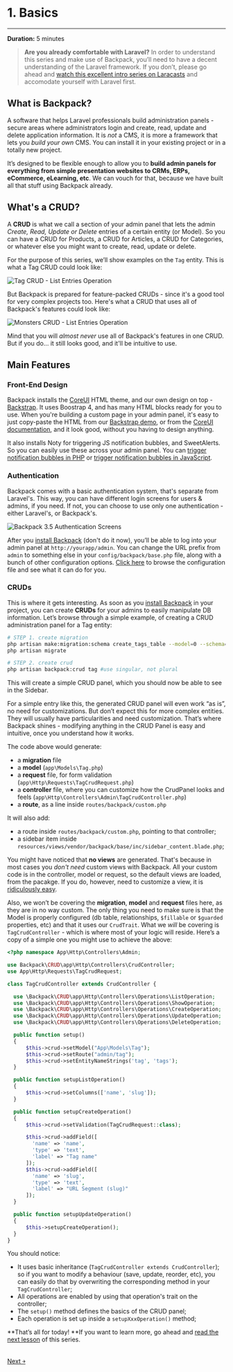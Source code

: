 # 1. Basics

---

**Duration:** 5 minutes

> **Are you already comfortable with Laravel?** In order to understand this series and make use of Backpack, you’ll need to have a decent understanding of the Laravel framework. If you don’t, please go ahead and [watch this excellent intro series on Laracasts](https://laracasts.com/series/laravel-from-scratch-2018) and accomodate yourself with Laravel first.


<a name="what-is-backpack"></a>
## What is Backpack?
A software that helps Laravel professionals build administration panels - secure areas where administrators login and create, read, update and delete application information. It is *not* a CMS, it is more a framework that lets you *build your own* CMS. You can install it in your existing project or in a totally new project. 

It’s designed to be flexible enough to allow you to **build admin panels for everything from simple presentation websites to CRMs, ERPs, eCommerce, eLearning, etc**. We can vouch for that, because we have built all that stuff using Backpack already.

<a name="how-to-use-backpack"></a>
## What's a CRUD?

A **CRUD** is what we call a section of your admin panel that lets the admin _Create, Read, Update or Delete_ entries of a certain entity (or Model). So you can have a CRUD for Products, a CRUD for Articles, a CRUD for Categories, or whatever else you might want to create, read, update or delete.

For the purpose of this series, we’ll show examples on the ```Tag``` entity. This is what a Tag CRUD could look like:

![Tag CRUD - List Entries Operation](https://backpackforlaravel.com/uploads/docs-4-0/getting_started/tag_crud_list_entries.png)

But Backpack is prepared for feature-packed CRUDs - since it's a good tool for very complex projects too. Here's what a CRUD that uses all of Backpack's features could look like:

![Monsters CRUD - List Entries Operation](https://backpackforlaravel.com/uploads/docs-4-0/getting_started/monster_crud_list_entries.png)

Mind that you will _almost never_ use all of Backpack's features in one CRUD. But if you do... it still looks good, and it'll be intuitive to use.

<a name="core-packages"></a>
## Main Features

<a name="backpack-design"></a>
### Front-End Design

Backpack installs the [CoreUI](https://coreui.io) HTML theme, and our own design on top - [Backstrap](https://backstrap.net). It uses Boostrap 4, and has many HTML blocks ready for you to use. When you're building a custom page in your admin panel, it's easy to just copy-paste the HTML from our [Backstrap demo](https://backstrap.net), or from the [CoreUI documentation](https://coreui.io/docs/getting-started/introduction/), and it look good, without you having to design anything.

It also installs Noty for triggering JS notification bubbles, and SweetAlerts. So you can easily use these across your admin panel. You can [trigger notification bubbles in PHP](/docs/{{version}}/base-about#triggering-notification-bubbles-in-php) or [trigger notification bubbles in JavaScript](/docs/{{version}}/base-about#triggering-notification-bubbles-in-javascript).


<a name="backpack-authentication"></a>
### Authentication

Backpack comes with a basic authentication system, that's separate from Laravel's. This way, you can have different login screens for users & admins, if you need. If not, you can choose to use only one authentication - either Laravel's, or Backpack's.

![Backpack 3.5 Authentication Screens](https://backpackforlaravel.com/uploads/docs-4-0/getting_started/auth_screens.png)

After you [install Backpack](/docs/{{version}}/installation) (don't do it now), you’ll be able to log into your admin panel at ```http://yourapp/admin```. You can change the URL prefix from ```admin``` to something else in your ```config/backpack/base.php``` file, along with a bunch of other configuration options. [Click here](https://github.com/Laravel-Backpack/CRUD/blob/master/src/config/backpack/base.php) to browse the configuration file and see what it can do for you.


<a name="backpack-crud"></a>
### CRUDs

This is where it gets interesting. As soon as you [install Backpack](/docs/{{version}}/installation) in your project, you can create **CRUDs** for your admins to easily manipulate DB information. Let’s browse through a simple example, of creating a CRUD administration panel for a Tag entity:

```zsh
# STEP 1. create migration
php artisan make:migration:schema create_tags_table --model=0 --schema="name:string:unique,slug:string:unique"
php artisan migrate

# STEP 2. create crud
php artisan backpack:crud tag #use singular, not plural
```

This will create a simple CRUD panel, which you should now be able to see in the Sidebar.

For a simple entry like this, the generated CRUD panel will even work “as is”, no need for customizations. But don’t expect this for more complex entities. They will usually have particularities and need customization. That’s where Backpack shines - modifying anything in the CRUD Panel is easy and intuitive, once you understand how it works.

The code above would generate:
- a **migration** file
- a **model** (```app\Models\Tag.php```)
- a **request** file, for form validation (```app\Http\Requests\TagCrudRequest.php```)
- a **controller** file, where you can customize how the CrudPanel looks and feels (```app\Http\Controllers\Admin\TagCrudController.php```)
- a **route**, as a line inside ```routes/backpack/custom.php```

It will also add:
- a route inside ```routes/backpack/custom.php```, pointing to that controller;
- a sidebar item inside ```resources/views/vendor/backpack/base/inc/sidebar_content.blade.php```;

You might have noticed that **no views** are generated. That's because in most cases you _don't need_ custom views with Backpack. All your custom code is in the controller, model or request, so the default views are loaded, from the pacakge. If you do, however, need to customize a view, it is [ridiculously easy](/docs/{{version}}/crud-how-to#customize-views-for-each-crud-panel).

Also, we won’t be covering the **migration**, **model** and **request** files here, as they are in no way custom. The only thing you need to make sure is that the Model is properly configured (db table, relationships, ```$fillable``` or ```$guarded``` properties, etc) and that it uses our ```CrudTrait```. What we _will_ be covering is ```TagCrudController``` - which is where most of your logic will reside. Here’s a copy of a simple one you might use to achieve the above:

```php
<?php namespace App\Http\Controllers\Admin;

use Backpack\CRUD\app\Http\Controllers\CrudController;
use App\Http\Requests\TagCrudRequest;

class TagCrudController extends CrudController {

  use \Backpack\CRUD\app\Http\Controllers\Operations\ListOperation;
  use \Backpack\CRUD\app\Http\Controllers\Operations\ShowOperation;
  use \Backpack\CRUD\app\Http\Controllers\Operations\CreateOperation;
  use \Backpack\CRUD\app\Http\Controllers\Operations\UpdateOperation;
  use \Backpack\CRUD\app\Http\Controllers\Operations\DeleteOperation;

  public function setup() 
  {
      $this->crud->setModel("App\Models\Tag");
      $this->crud->setRoute("admin/tag");
      $this->crud->setEntityNameStrings('tag', 'tags');
  }

  public function setupListOperation()
  {
      $this->crud->setColumns(['name', 'slug']);
  }

  public function setupCreateOperation()
  {
      $this->crud->setValidation(TagCrudRequest::class);

      $this->crud->addField([
        'name' => 'name',
        'type' => 'text',
        'label' => "Tag name"
      ]);
      $this->crud->addField([
        'name' => 'slug',
        'type' => 'text',
        'label' => "URL Segment (slug)"
      ]);
  }

  public function setupUpdateOperation()
  {
      $this->setupCreateOperation();
  }
}
```

You should notice:
- It uses basic inheritance (```TagCrudController extends CrudController```); so if you want to modify a behaviour (save, update, reorder, etc), you can easily do that by overwriting the corresponding method in your ```TagCrudController```;
- All operations are enabled by using that operation's trait on the controller;
- The ```setup()``` method defines the basics of the CRUD panel;
- Each operation is set up inside a ```setupXxxOperation()``` method;

**That’s all for today! **If you want to learn more, go ahead and [read the next lesson](/docs/{{version}}/getting-started-crud-operations) of this series.


<br>
<a href="/docs/{{version}}/getting-started-crud-operations" class="btn btn-outline-info shadow">
  Next  &#xFFEB;
</a>